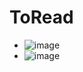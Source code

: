 # ToRead
* ![image](https://github.com/user-attachments/assets/bf2712d1-f860-4a05-894f-4bf101a2642e)
* ![image](https://github.com/user-attachments/assets/507aa000-6f37-4a05-b30a-deaf28a7b685)


